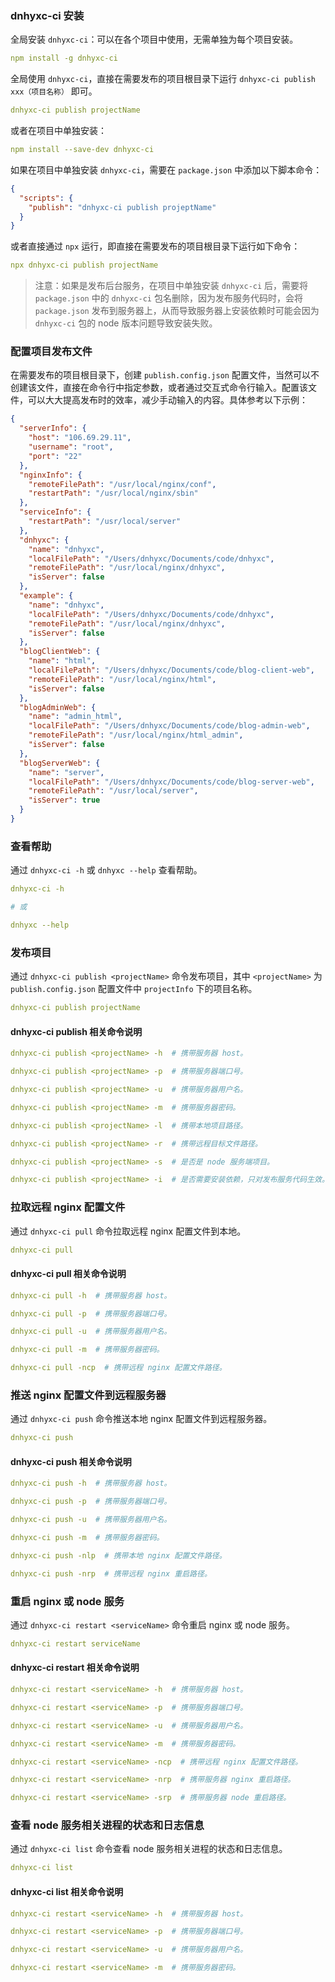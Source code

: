 ### dnhyxc-ci 安装

全局安装 `dnhyxc-ci`：可以在各个项目中使用，无需单独为每个项目安装。

```yaml
npm install -g dnhyxc-ci
```

全局使用 `dnhyxc-ci`，直接在需要发布的项目根目录下运行 `dnhyxc-ci publish xxx（项目名称）` 即可。

```yaml
dnhyxc-ci publish projectName
```

或者在项目中单独安装：

```yaml
npm install --save-dev dnhyxc-ci
```

如果在项目中单独安装 `dnhyxc-ci`，需要在 `package.json` 中添加以下脚本命令：

```json
{
  "scripts": {
    "publish": "dnhyxc-ci publish projeptName"
  }
}
```

或者直接通过 `npx` 运行，即直接在需要发布的项目根目录下运行如下命令：

```yaml
npx dnhyxc-ci publish projectName
```

> 注意：如果是发布后台服务，在项目中单独安装 `dnhyxc-ci` 后，需要将 `package.json` 中的 `dnhyxc-ci` 包名删除，因为发布服务代码时，会将 `package.json` 发布到服务器上，从而导致服务器上安装依赖时可能会因为 `dnhyxc-ci` 包的 node 版本问题导致安装失败。

### 配置项目发布文件

在需要发布的项目根目录下，创建 `publish.config.json` 配置文件，当然可以不创建该文件，直接在命令行中指定参数，或者通过交互式命令行输入。配置该文件，可以大大提高发布时的效率，减少手动输入的内容。具体参考以下示例：

```json
{
  "serverInfo": {
    "host": "106.69.29.11",
    "username": "root",
    "port": "22"
  },
  "nginxInfo": {
    "remoteFilePath": "/usr/local/nginx/conf",
    "restartPath": "/usr/local/nginx/sbin"
  },
  "serviceInfo": {
    "restartPath": "/usr/local/server"
  },
  "dnhyxc": {
    "name": "dnhyxc",
    "localFilePath": "/Users/dnhyxc/Documents/code/dnhyxc",
    "remoteFilePath": "/usr/local/nginx/dnhyxc",
    "isServer": false
  },
  "example": {
    "name": "dnhyxc",
    "localFilePath": "/Users/dnhyxc/Documents/code/dnhyxc",
    "remoteFilePath": "/usr/local/nginx/dnhyxc",
    "isServer": false
  },
  "blogClientWeb": {
    "name": "html",
    "localFilePath": "/Users/dnhyxc/Documents/code/blog-client-web",
    "remoteFilePath": "/usr/local/nginx/html",
    "isServer": false
  },
  "blogAdminWeb": {
    "name": "admin_html",
    "localFilePath": "/Users/dnhyxc/Documents/code/blog-admin-web",
    "remoteFilePath": "/usr/local/nginx/html_admin",
    "isServer": false
  },
  "blogServerWeb": {
    "name": "server",
    "localFilePath": "/Users/dnhyxc/Documents/code/blog-server-web",
    "remoteFilePath": "/usr/local/server",
    "isServer": true
  }
}
```

### 查看帮助

通过 `dnhyxc-ci -h` 或 `dnhyxc --help` 查看帮助。

```yaml
dnhyxc-ci -h

# 或

dnhyxc --help
```

### 发布项目

通过 `dnhyxc-ci publish <projectName>` 命令发布项目，其中 `<projectName>` 为 `publish.config.json` 配置文件中 `projectInfo` 下的项目名称。

```yaml
dnhyxc-ci publish projectName
```

#### dnhyxc-ci publish 相关命令说明

```yaml
dnhyxc-ci publish <projectName> -h  # 携带服务器 host。

dnhyxc-ci publish <projectName> -p  # 携带服务器端口号。

dnhyxc-ci publish <projectName> -u  # 携带服务器用户名。

dnhyxc-ci publish <projectName> -m  # 携带服务器密码。

dnhyxc-ci publish <projectName> -l  # 携带本地项目路径。

dnhyxc-ci publish <projectName> -r  # 携带远程目标文件路径。

dnhyxc-ci publish <projectName> -s  # 是否是 node 服务端项目。

dnhyxc-ci publish <projectName> -i  # 是否需要安装依赖，只对发布服务代码生效。
```

### 拉取远程 nginx 配置文件

通过 `dnhyxc-ci pull` 命令拉取远程 nginx 配置文件到本地。

```yaml
dnhyxc-ci pull
```

#### dnhyxc-ci pull 相关命令说明

```yaml
dnhyxc-ci pull -h  # 携带服务器 host。

dnhyxc-ci pull -p  # 携带服务器端口号。

dnhyxc-ci pull -u  # 携带服务器用户名。

dnhyxc-ci pull -m  # 携带服务器密码。

dnhyxc-ci pull -ncp  # 携带远程 nginx 配置文件路径。
```

### 推送 nginx 配置文件到远程服务器

通过 `dnhyxc-ci push` 命令推送本地 nginx 配置文件到远程服务器。

```yaml
dnhyxc-ci push
```

#### dnhyxc-ci push 相关命令说明

```yaml
dnhyxc-ci push -h  # 携带服务器 host。

dnhyxc-ci push -p  # 携带服务器端口号。

dnhyxc-ci push -u  # 携带服务器用户名。

dnhyxc-ci push -m  # 携带服务器密码。

dnhyxc-ci push -nlp  # 携带本地 nginx 配置文件路径。

dnhyxc-ci push -nrp  # 携带远程 nginx 重启路径。
```

### 重启 nginx 或 node 服务

通过 `dnhyxc-ci restart <serviceName>` 命令重启 nginx 或 node 服务。

```yaml
dnhyxc-ci restart serviceName
```

#### dnhyxc-ci restart 相关命令说明

```yaml
dnhyxc-ci restart <serviceName> -h  # 携带服务器 host。

dnhyxc-ci restart <serviceName> -p  # 携带服务器端口号。

dnhyxc-ci restart <serviceName> -u  # 携带服务器用户名。

dnhyxc-ci restart <serviceName> -m  # 携带服务器密码。

dnhyxc-ci restart <serviceName> -ncp  # 携带远程 nginx 配置文件路径。

dnhyxc-ci restart <serviceName> -nrp  # 携带服务器 nginx 重启路径。

dnhyxc-ci restart <serviceName> -srp  # 携带服务器 node 重启路径。
```

### 查看 node 服务相关进程的状态和日志信息

通过 `dnhyxc-ci list` 命令查看 node 服务相关进程的状态和日志信息。

```yaml
dnhyxc-ci list
```

#### dnhyxc-ci list 相关命令说明

```yaml
dnhyxc-ci restart <serviceName> -h  # 携带服务器 host。

dnhyxc-ci restart <serviceName> -p  # 携带服务器端口号。

dnhyxc-ci restart <serviceName> -u  # 携带服务器用户名。

dnhyxc-ci restart <serviceName> -m  # 携带服务器密码。
```
